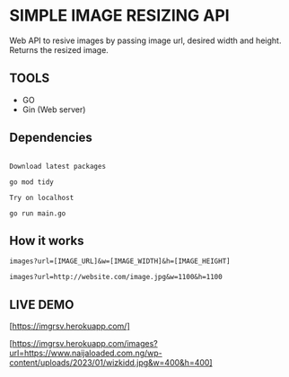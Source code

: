 # SIMPLE IMAGE RESIZING API

Web API to resive images by passing image url, desired width and height. Returns the resized image.

## TOOLS

-   GO
-   Gin (Web server)

## Dependencies

```

Download latest packages

go mod tidy

Try on localhost

go run main.go
```

## How it works

`images?url=[IMAGE_URL]&w=[IMAGE_WIDTH]&h=[IMAGE_HEIGHT]`

`images?url=http://website.com/image.jpg&w=1100&h=1100`

## LIVE DEMO

[https://imgrsv.herokuapp.com/]

[https://imgrsv.herokuapp.com/images?url=https://www.naijaloaded.com.ng/wp-content/uploads/2023/01/wizkidd.jpg&w=400&h=400]

